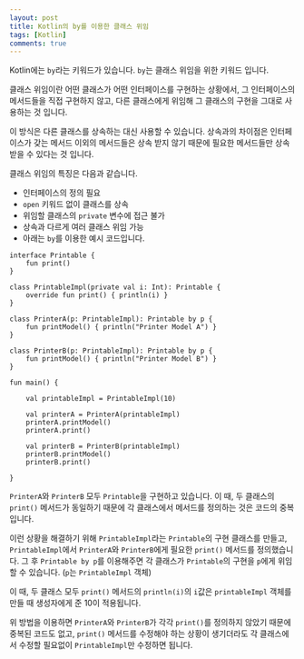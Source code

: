 ```yaml
---
layout: post
title: Kotlin의 by를 이용한 클래스 위임
tags: [Kotlin]
comments: true
---
```


Kotlin에는 `by`라는 키워드가 있습니다. `by`는 클래스 위임을 위한 키워드 입니다.

클래스 위임이란 어떤 클래스가 어떤 인터페이스를 구현하는 상황에서, 그 인터페이스의 메서드들을 직접 구현하지 않고, 다른 클래스에게 위임해 그 클래스의 구현을 그대로 사용하는 것 입니다.

이 방식은 다른 클래스를 상속하는 대신 사용할 수 있습니다. 상속과의 차이점은 인터페이스가 갖는 메서드 이외의 메서드들은 상속 받지 않기 때문에 필요한 메서드들만 상속 받을 수 있다는 것 입니다.

클래스 위임의 특징은 다음과 같습니다.

- 인터페이스의 정의 필요
- `open` 키워드 없이 클래스를 상속
- 위임할 클래스의 `private` 변수에 접근 불가
- 상속과 다르게 여러 클래스 위임 가능
- 아래는 `by`를 이용한 예시 코드입니다.

~~~
interface Printable {
    fun print()
}

class PrintableImpl(private val i: Int): Printable {
    override fun print() { println(i) }
}

class PrinterA(p: PrintableImpl): Printable by p {
    fun printModel() { println("Printer Model A") }
}

class PrinterB(p: PrintableImpl): Printable by p {
    fun printModel() { println("Printer Model B") }
}

fun main() {

    val printableImpl = PrintableImpl(10)

    val printerA = PrinterA(printableImpl)
    printerA.printModel()
    printerA.print()

    val printerB = PrinterB(printableImpl)
    printerB.printModel()
    printerB.print()

}
~~~

`PrinterA`와 `PrinterB` 모두 `Printable`을 구현하고 있습니다. 이 때, 두 클래스의 `print()` 메서드가 동일하기 때문에 각 클래스에서 메서드를 정의하는 것은 코드의 중복입니다.

이런 상황을 해결하기 위해 `PrintableImpl`라는 `Printable`의 구현 클래스를 만들고, `PrintableImpl`에서 `PrinterA`와 `PrinterB`에게 필요한 `print()` 메서드를 정의했습니다. 그 후 `Printable by p`를 이용해주면 각 클래스가 `Printable`의 구현을 `p`에게 위임할 수 있습니다. (`p`는 `PrintableImpl` 객체)

이 때, 두 클래스 모두 `print()` 메서드의 `println(i)`의 `i`값은 `printableImpl` 객체를 만들 때 생성자에게 준 10이 적용됩니다.

위 방법을 이용하면 `PrinterA`와 `PrinterB`가 각각 `print()`를 정의하지 않았기 때문에 중복된 코드도 없고, `print()` 메서드를 수정해야 하는 상황이 생기더라도 각 클래스에서 수정할 필요없이 `PrintableImpl`만 수정하면 됩니다.
